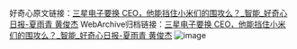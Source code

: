 好奇心原文链接：[三星电子要换 CEO，他能挡住小米们的围攻么？_智能_好奇心日报-夏雨青 黄俊杰](https://www.qdaily.com/articles/3850.html)
WebArchive归档链接：[三星电子要换 CEO，他能挡住小米们的围攻么？_智能_好奇心日报-夏雨青 黄俊杰](http://web.archive.org/web/20190623153124/https://www.qdaily.com/articles/3850.html)
![image](http://ww3.sinaimg.cn/large/007d5XDpgy1g3vdf4lmo6j30u0635npd)
